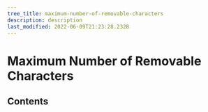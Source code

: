 ```yaml
---
tree_title: maximum-number-of-removable-characters
description: description
last_modified: 2022-06-09T21:23:28.2328
---
```


# Maximum Number of Removable Characters

## Contents
